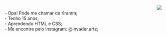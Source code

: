 <p>
<img src="https://cdn3.emoji.gg/emojis/5350-girdance.gif" align=right><br>
- Opa! Pode me chamar de Kramm;<br>
- Tenho 15 anos;<br>
- Aprendendo HTML e CSS;<br>
- Me encontre pelo Instagram: @invader.artz;<br>
</p>


<!---
InvaderKrm/InvaderKrm is a ✨ special ✨ repository because its `README.md` (this file) appears on your GitHub profile.
You can click the Preview link to take a look at your changes.
--->

